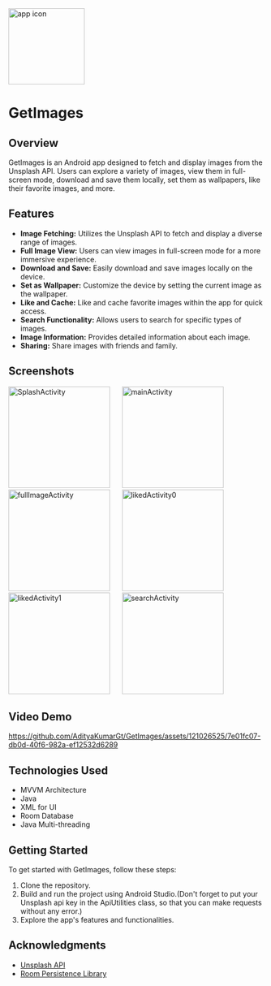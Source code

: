 <img src="https://github.com/AdityaKumarGt/GetImages/assets/121026525/7f584439-cdc0-4395-8729-4d4fc056295d" alt="app icon" width="150"> 

# GetImages 

## Overview

GetImages is an Android app designed to fetch and display images from the Unsplash API. Users can explore a variety of images, view them in full-screen mode, download and save them locally, set them as wallpapers, like their favorite images, and more.

## Features

- **Image Fetching:** Utilizes the Unsplash API to fetch and display a diverse range of images.
- **Full Image View:** Users can view images in full-screen mode for a more immersive experience.
- **Download and Save:** Easily download and save images locally on the device.
- **Set as Wallpaper:** Customize the device by setting the current image as the wallpaper.
- **Like and Cache:** Like and cache favorite images within the app for quick access.
- **Search Functionality:** Allows users to search for specific types of images.
- **Image Information:** Provides detailed information about each image.
- **Sharing:** Share images with friends and family.

## Screenshots

<img src="https://github.com/AdityaKumarGt/GetImages/assets/121026525/a7f0aa2e-033d-4071-86bd-24c00b38479e" alt="SplashActivity" width="200">&nbsp;&nbsp;&nbsp;&nbsp;&nbsp;
<img src="https://github.com/AdityaKumarGt/GetImages/assets/121026525/22cc3653-415c-4e5e-8b6c-93b9689eb424" alt="mainActivity" width="200">&nbsp;&nbsp;&nbsp;&nbsp;&nbsp;
<img src="https://github.com/AdityaKumarGt/GetImages/assets/121026525/fa5a1117-3c1a-489d-ab38-61e539adf247" alt="fullImageActivity" width="200">&nbsp;&nbsp;&nbsp;&nbsp;&nbsp;
<img src="https://github.com/AdityaKumarGt/GetImages/assets/121026525/d021a563-2c9c-4590-96d1-98bcca57e4d2" alt="likedActivity0" width="200">&nbsp;&nbsp;&nbsp;&nbsp;&nbsp;
<img src="https://github.com/AdityaKumarGt/GetImages/assets/121026525/3c8e0974-0f71-4fcc-956a-08112343c01e" alt="likedActivity1" width="200">&nbsp;&nbsp;&nbsp;&nbsp;&nbsp;
<img src="https://github.com/AdityaKumarGt/GetImages/assets/121026525/a0fbacc2-9935-4f24-9c0e-c979b6c54d56" alt="searchActivity" width="200">&nbsp;&nbsp;&nbsp;&nbsp;&nbsp;



## Video Demo
https://github.com/AdityaKumarGt/GetImages/assets/121026525/7e01fc07-db0d-40f6-982a-ef12532d6289


## Technologies Used

- MVVM Architecture
- Java
- XML for UI
- Room Database
- Java Multi-threading

## Getting Started

To get started with GetImages, follow these steps:

1. Clone the repository.
2. Build and run the project using Android Studio.(Don't forget to put your Unsplash api key in the ApiUtilities class, so that you can make requests without any error.)
3. Explore the app's features and functionalities.


## Acknowledgments

- [Unsplash API](https://unsplash.com/developers)
- [Room Persistence Library](https://developer.android.com/topic/libraries/architecture/room)

